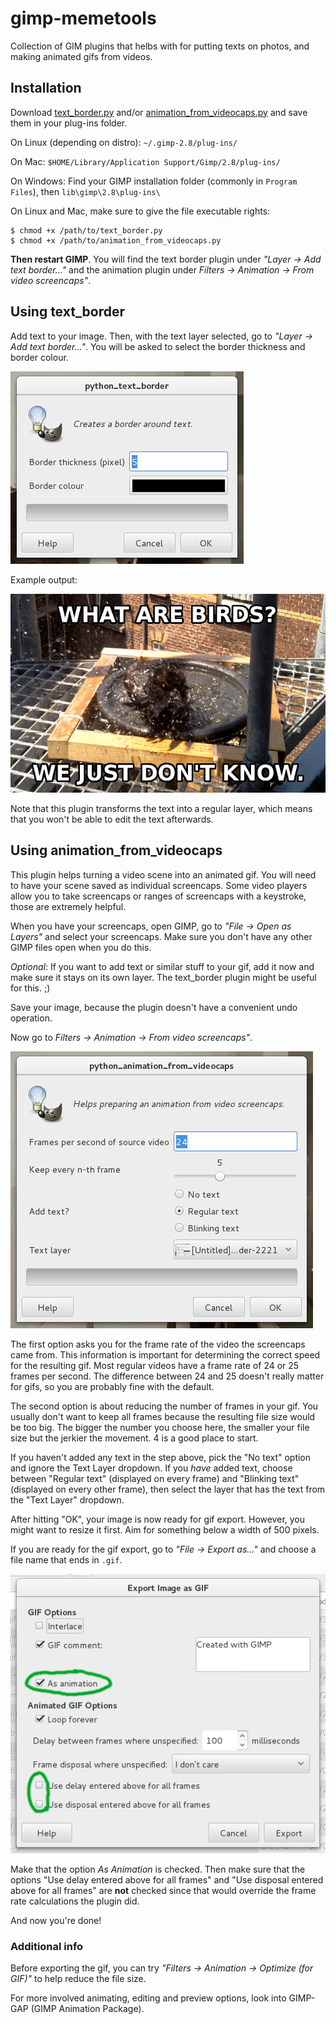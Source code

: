 # gimp-memetools

Collection of GIM plugins that helbs with for putting texts on photos,
and making animated gifs from videos.


## Installation

Download [text_border.py](https://raw.githubusercontent.com/rbreu/gimp-memetools/master/text_border.py)
and/or [animation_from_videocaps.py](https://raw.githubusercontent.com/rbreu/gimp-memetools/master/animation_from_videocaps.py)
and save them in your plug-ins folder.

On Linux (depending on distro):  `~/.gimp-2.8/plug-ins/`

On Mac: `$HOME/Library/Application Support/Gimp/2.8/plug-ins/`

On Windows: Find your GIMP installation folder (commonly in `Program
Files`), then `lib\gimp\2.8\plug-ins\`

On Linux and Mac, make sure to give the file executable rights:

```
$ chmod +x /path/to/text_border.py
$ chmod +x /path/to/animation_from_videocaps.py
```

**Then restart GIMP**. You will find the text border plugin under
*"Layer -> Add text border..."* and the animation plugin under
*Filters -> Animation -> From video screencaps"*.


## Using text_border

Add text to your image. Then, with the text layer selected, go to
*"Layer -> Add text border..."*. You will be asked to select the border
thickness and border colour.

![Dialogue Window](images/text_border.png "Dialogue Window")

Example output:

![Example](images/birds.png "Example")

Note that this plugin transforms the text into a regular layer, which
means that you won't be able to edit the text afterwards.


## Using animation_from_videocaps

This plugin helps turning a video scene into an animated gif. You will
need to have your scene saved as individual screencaps. Some video
players allow you to take screencaps or ranges of screencaps with a
keystroke, those are extremely helpful.

When you have your screencaps, open GIMP, go to *"File -> Open as
Layers"* and select your screencaps. Make sure you don't have any
other GIMP files open when you do this.

*Optional*: If you want to add text or similar stuff to your gif, add
it now and make sure it stays on its own layer. The text_border plugin
might be useful for this. ;)

Save your image, because the plugin doesn't have a convenient undo operation.

Now go to *Filters -> Animation -> From video screencaps"*.

![Dialogue Window](images/animation_from_videocaps.png "Dialogue Window")

The first option asks you for the frame rate of the video the
screencaps came from. This information is important for determining
the correct speed for the resulting gif. Most regular videos have a
frame rate of 24 or 25 frames per second. The difference between 24
and 25 doesn't really matter for gifs, so you are probably fine with
the default.

The second option is about reducing the number of frames in your
gif. You usually don't want to keep all frames because the resulting
file size would be too big. The bigger the number you choose here, the
smaller your file size but the jerkier the movement. 4 is a good place to start.

If you haven't added any text in the step above, pick the "No text"
option and ignore the Text Layer dropdown. If you *have* added text,
choose between "Regular text" (displayed on every frame) and "Blinking
text" (displayed on every other frame), then select the layer that has
the text from the "Text Layer" dropdown.

After hitting "OK", your image is now ready for gif export. However,
you might want to resize it first. Aim for something below a width of
500 pixels.

If you are ready for the gif export, go to *"File -> Export as..."*
and choose a file name that ends in `.gif`.

![GIF export](images/gif_export.png "GIF export")

Make that the option *As Animation* is checked. Then make sure that
the options "Use delay entered above for all frames" and "Use disposal
entered above for all frames" are **not** checked since that would
override the frame rate calculations the plugin did.

And now you're done!


### Additional info

Before exporting the gif, you can try
*"Filters -> Animation -> Optimize (for GIF)"* to help reduce the file
size.

For more involved animating, editing and preview options, look into GIMP-GAP
(GIMP Animation Package).